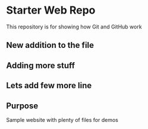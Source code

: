 # Starter Web Repo

This repository is for showing how Git and GitHub work

## New addition to the  file

## Adding more stuff

## Lets add few more line

## Purpose

Sample website with plenty of files for demos